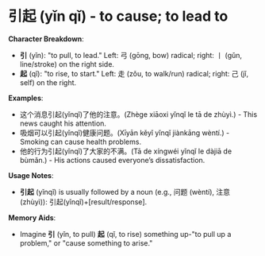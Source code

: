 # **引起 (yǐn qǐ) - to cause; to lead to**

**Character Breakdown**:  
- **引** (yǐn): "to pull, to lead." Left: 弓 (gōng, bow) radical; right: 丨 (gǔn, line/stroke) on the right side.  
- **起** (qǐ): "to rise, to start." Left: 走 (zǒu, to walk/run) radical; right: 己 (jǐ, self) on the right.

**Examples**:  
- 这个消息引起(yǐnqǐ)了他的注意。(Zhège xiāoxi yǐnqǐ le tā de zhùyì.) - This news caught his attention.  
- 吸烟可以引起(yǐnqǐ)健康问题。(Xīyān kěyǐ yǐnqǐ jiànkāng wèntí.) - Smoking can cause health problems.  
- 他的行为引起(yǐnqǐ)了大家的不满。(Tā de xíngwéi yǐnqǐ le dàjiā de bùmǎn.) - His actions caused everyone’s dissatisfaction.

**Usage Notes**:  
- **引起** (yǐnqǐ) is usually followed by a noun (e.g., 问题 (wèntí), 注意 (zhùyì)): 引起(yǐnqǐ)+[result/response].

**Memory Aids**:  
- Imagine **引** (yǐn, to pull) **起** (qǐ, to rise) something up-"to pull up a problem," or "cause something to arise."